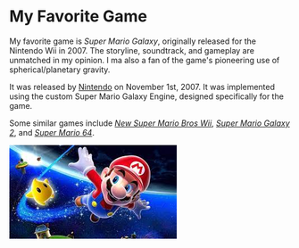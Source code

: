 # My Favorite Game
My favorite game is *Super Mario Galaxy*, originally released for the Nintendo Wii in 2007. The storyline, soundtrack, and gameplay are unmatched in my opinion. I ma also a fan of the game's pioneering use of spherical/planetary gravity.

It was released by [Nintendo](https://www.nintendo.com/us/) on November 1st, 2007. It was implemented using the custom Super Mario Galaxy Engine, designed specifically for the game.

Some similar games include [*New Super Mario Bros Wii*](https://www.mariowiki.com/New_Super_Mario_Bros._Wii), [*Super Mario Galaxy 2*](https://www.mariowiki.com/Super_Mario_Galaxy_2), and [*Super Mario 64*](https://www.mariowiki.com/Super_Mario_64).

![](smg.jpeg)
